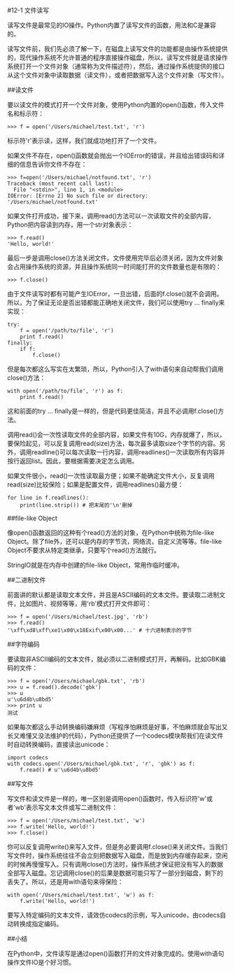 #12-1 文件读写

读写文件是最常见的IO操作。Python内置了读写文件的函数，用法和C是兼容的。

读写文件前，我们先必须了解一下，在磁盘上读写文件的功能都是由操作系统提供的，现代操作系统不允许普通的程序直接操作磁盘，所以，读写文件就是请求操作系统打开一个文件对象（通常称为文件描述符），然后，通过操作系统提供的接口从这个文件对象中读取数据（读文件），或者把数据写入这个文件对象（写文件）。

##读文件

要以读文件的模式打开一个文件对象，使用Python内置的open()函数，传入文件名和标示符：

	>>> f = open('/Users/michael/test.txt', 'r')
标示符'r'表示读，这样，我们就成功地打开了一个文件。

如果文件不存在，open()函数就会抛出一个IOError的错误，并且给出错误码和详细的信息告诉你文件不存在：

	>>> f=open('/Users/michael/notfound.txt', 'r')
	Traceback (most recent call last):
	  File "<stdin>", line 1, in <module>
	IOError: [Errno 2] No such file or directory: '/Users/michael/notfound.txt'
如果文件打开成功，接下来，调用read()方法可以一次读取文件的全部内容，Python把内容读到内存，用一个str对象表示：

	>>> f.read()
	'Hello, world!'
最后一步是调用close()方法关闭文件。文件使用完毕后必须关闭，因为文件对象会占用操作系统的资源，并且操作系统同一时间能打开的文件数量也是有限的：

	>>> f.close()
由于文件读写时都有可能产生IOError，一旦出错，后面的f.close()就不会调用。所以，为了保证无论是否出错都能正确地关闭文件，我们可以使用try ... finally来实现：

	try:
	    f = open('/path/to/file', 'r')
	    print f.read()
	finally:
	    if f:
	        f.close()
但是每次都这么写实在太繁琐，所以，Python引入了with语句来自动帮我们调用close()方法：

	with open('/path/to/file', 'r') as f:
	    print f.read()
这和前面的try ... finally是一样的，但是代码更佳简洁，并且不必调用f.close()方法。

调用read()会一次性读取文件的全部内容，如果文件有10G，内存就爆了，所以，要保险起见，可以反复调用read(size)方法，每次最多读取size个字节的内容。另外，调用readline()可以每次读取一行内容，调用readlines()一次读取所有内容并按行返回list。因此，要根据需要决定怎么调用。

如果文件很小，read()一次性读取最方便；如果不能确定文件大小，反复调用read(size)比较保险；如果是配置文件，调用readlines()最方便：

	for line in f.readlines():
	    print(line.strip()) # 把末尾的'\n'删掉
##file-like Object

像open()函数返回的这种有个read()方法的对象，在Python中统称为file-like Object。除了file外，还可以是内存的字节流，网络流，自定义流等等。file-like Object不要求从特定类继承，只要写个read()方法就行。

StringIO就是在内存中创建的file-like Object，常用作临时缓冲。

##二进制文件

前面讲的默认都是读取文本文件，并且是ASCII编码的文本文件。要读取二进制文件，比如图片、视频等等，用'rb'模式打开文件即可：

	>>> f = open('/Users/michael/test.jpg', 'rb')
	>>> f.read()
	'\xff\xd8\xff\xe1\x00\x18Exif\x00\x00...' # 十六进制表示的字节
##字符编码

要读取非ASCII编码的文本文件，就必须以二进制模式打开，再解码。比如GBK编码的文件：

	>>> f = open('/Users/michael/gbk.txt', 'rb')
	>>> u = f.read().decode('gbk')
	>>> u
	u'\u6d4b\u8bd5'
	>>> print u
	测试
如果每次都这么手动转换编码嫌麻烦（写程序怕麻烦是好事，不怕麻烦就会写出又长又难懂又没法维护的代码），Python还提供了一个codecs模块帮我们在读文件时自动转换编码，直接读出unicode：

	import codecs
	with codecs.open('/Users/michael/gbk.txt', 'r', 'gbk') as f:
	    f.read() # u'\u6d4b\u8bd5'
##写文件

写文件和读文件是一样的，唯一区别是调用open()函数时，传入标识符'w'或者'wb'表示写文本文件或写二进制文件：

	>>> f = open('/Users/michael/test.txt', 'w')
	>>> f.write('Hello, world!')
	>>> f.close()
你可以反复调用write()来写入文件，但是务必要调用f.close()来关闭文件。当我们写文件时，操作系统往往不会立刻把数据写入磁盘，而是放到内存缓存起来，空闲的时候再慢慢写入。只有调用close()方法时，操作系统才保证把没有写入的数据全部写入磁盘。忘记调用close()的后果是数据可能只写了一部分到磁盘，剩下的丢失了。所以，还是用with语句来得保险：

	with open('/Users/michael/test.txt', 'w') as f:
	    f.write('Hello, world!')
要写入特定编码的文本文件，请效仿codecs的示例，写入unicode，由codecs自动转换成指定编码。

##小结

在Python中，文件读写是通过open()函数打开的文件对象完成的。使用with语句操作文件IO是个好习惯。